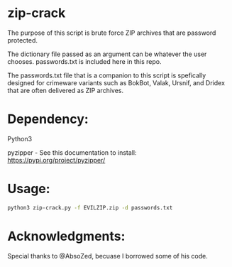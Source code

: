   
# zip-crack
The purpose of this script is brute force ZIP archives that are password protected. 

The dictionary file passed as an argument can be whatever the user chooses. passwords.txt is included here in this repo.

The passwords.txt file that is a companion to this script is spefically designed for crimeware variants such as BokBot, Valak, Ursnif, and Dridex that are often delivered as ZIP archives.

# Dependency:
Python3

pyzipper - See this documentation to install: https://pypi.org/project/pyzipper/

# Usage: 

```sh
python3 zip-crack.py -f EVILZIP.zip -d passwords.txt
```

# Acknowledgments: 
Special thanks to @AbsoZed, becuase I borrowed some of his code. 
